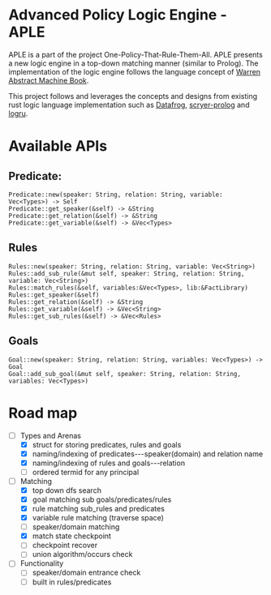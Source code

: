 # Advanced Policy Logic Engine - APLE
APLE is a part of the project One-Policy-That-Rule-Them-All. APLE presents a new logic engine in a top-down matching manner (similar to Prolog). The implementation of the logic engine follows the language concept of [Warren Abstract Machine Book](https://github.com/mthom/scryer-prolog/blob/master/wambook/wambook.pdf).

This project follows and leverages the concepts and designs from existing rust logic language implementation such as [Datafrog](https://github.com/rust-lang/datafrog), [scryer-prolog](https://github.com/mthom/scryer-prolog) and [logru](https://docs.rs/logru/latest/logru/).

# Available APIs
## Predicate:
```
Predicate::new(speaker: String, relation: String, variable: Vec<Types>) -> Self
Predicate::get_speaker(&self) -> &String
Predicate::get_relation(&self) -> &String
Predicate::get_variable(&self) -> &Vec<Types>
```

## Rules
```
Rules::new(speaker: String, relation: String, variable: Vec<String>)
Rules::add_sub_rule(&mut self, speaker: String, relation: String, variable: Vec<String>)
Rules::match_rules(&self, variables:&Vec<Types>, lib:&FactLibrary)
Rules::get_speaker(&self)
Rules::get_relation(&self) -> &String
Rules::get_variable(&self) -> &Vec<String>
Rules::get_sub_rules(&self) -> &Vec<Rules>
```

## Goals
```
Goal::new(speaker: String, relation: String, variables: Vec<Types>) -> Goal
Goal::add_sub_goal(&mut self, speaker: String, relation: String, variables: Vec<Types>)

```

# Road map

- [ ] Types and Arenas
    - [x] struct for storing predicates, rules and goals
    - [x] naming/indexing of predicates---speaker(domain) and relation name
    - [x] naming/indexing of rules and goals---relation
    - [ ] ordered termid for any principal

- [ ] Matching
    - [x] top down dfs search
    - [x] goal matching sub goals/predicates/rules
    - [x] rule matching sub_rules and predicates
    - [x] variable rule matching (traverse space)
    - [ ] speaker/domain matching
    - [x] match state checkpoint 
    - [ ] checkpoint recover
    - [ ] union algorithm/occurs check

- [ ] Functionality
    - [ ] speaker/domain entrance check
    - [ ] built in rules/predicates

